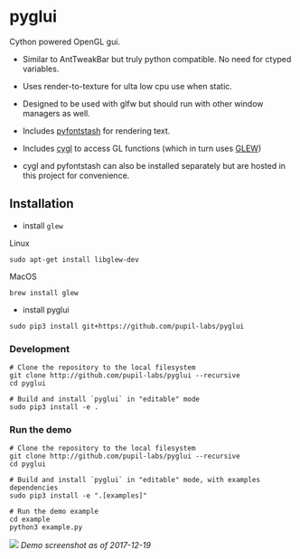 pyglui
======

Cython powered OpenGL gui.

* Similar to AntTweakBar but truly python compatible. No need for ctyped variables.

* Uses render-to-texture for ulta low cpu use when static.

* Designed to be used with glfw but should run with other window managers as well.

* Includes [pyfontstash](https://github.com/pupil-labs/pyglui/tree/master/pyglui/pyfontstash) for rendering text.

* Includes [cygl](https://github.com/pupil-labs/pyglui/tree/master/pyglui/cygl) to access GL functions (which in turn uses [GLEW](http://glew.sourceforge.net/))

* cygl and pyfontstash can also be installed separately but are hosted in this project for convenience.


## Installation

* install `glew`

Linux
```shell
sudo apt-get install libglew-dev
```

MacOS
```shell
brew install glew
```

* install pyglui
```shell
sudo pip3 install git+https://github.com/pupil-labs/pyglui
```

### Development

```shell
# Clone the repository to the local filesystem
git clone http://github.com/pupil-labs/pyglui --recursive
cd pyglui

# Build and install `pyglui` in "editable" mode
sudo pip3 install -e .
```

### Run the demo

```shell
# Clone the repository to the local filesystem
git clone http://github.com/pupil-labs/pyglui --recursive
cd pyglui

# Build and install `pyglui` in "editable" mode, with examples dependencies
sudo pip3 install -e ".[examples]"

# Run the demo example
cd example
python3 example.py
```

![](https://raw.github.com/wiki/pupil-labs/pyglui/media/pyglui_20171219.png)
*Demo screenshot as of 2017-12-19*
